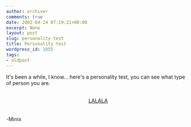 ```yaml
---
author: archiver
comments: true
date: 2002-04-24 07:19:21+00:00
excerpt: None
layout: post
slug: personality-test
title: Personality test
wordpress_id: 1855
tags:
- oldpost
---
```


It's been a while, I know... here's a personality test, you can see what type of person you are.  <br /><br /><center><a href = "http://users.wpi.edu/~psyci/johnstamos/">LALALA</a></center><br /><br />-Minix